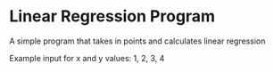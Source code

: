 # Linear Regression Program
A simple program that takes in points and calculates linear regression

Example input for x and y values: 1, 2, 3, 4

